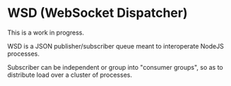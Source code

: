 # WSD (WebSocket Dispatcher)

This is a work in progress.

WSD is a JSON publisher/subscriber queue meant to interoperate NodeJS processes.

Subscriber can be independent or group into "consumer groups", so as to distribute load over a cluster of processes.